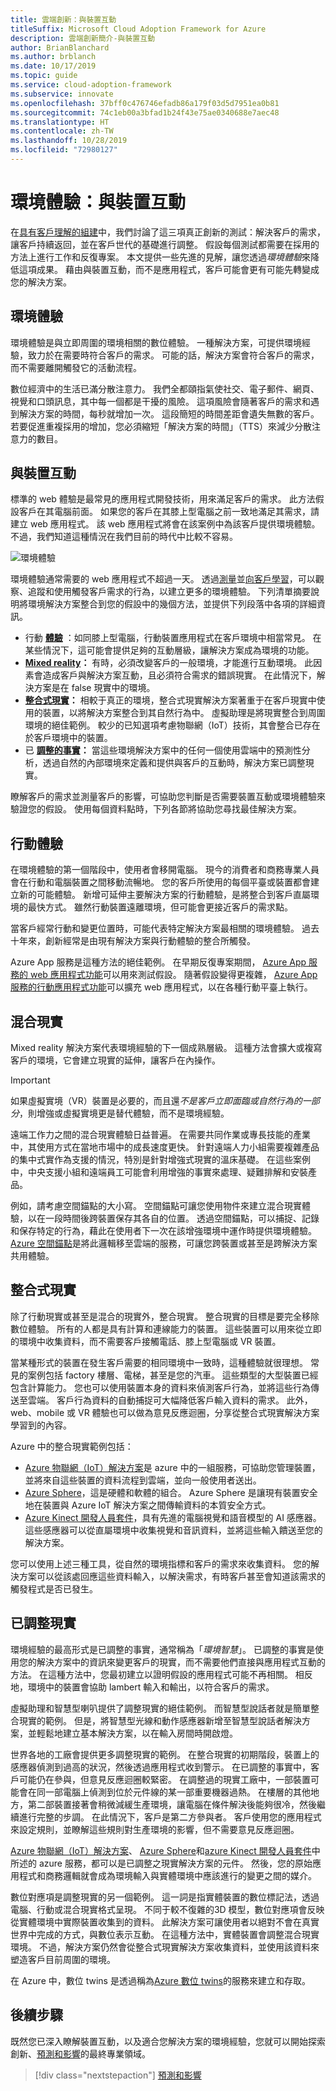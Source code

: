 ```yaml
---
title: 雲端創新：與裝置互動
titleSuffix: Microsoft Cloud Adoption Framework for Azure
description: 雲端創新簡介-與裝置互動
author: BrianBlanchard
ms.author: brblanch
ms.date: 10/17/2019
ms.topic: guide
ms.service: cloud-adoption-framework
ms.subservice: innovate
ms.openlocfilehash: 37bff0c476746efadb86a179f03d5d7951ea0b81
ms.sourcegitcommit: 74c1eb00a3bfad1b24f43e75ae0340688e7aec48
ms.translationtype: HT
ms.contentlocale: zh-TW
ms.lasthandoff: 10/28/2019
ms.locfileid: "72980127"
---
```

# <a name="ambient-experiences-interact-with-devices"></a>環境體驗：與裝置互動

在[具有客戶理解的組建](./build.md)中，我們討論了這三項真正創新的測試：解決客戶的需求，讓客戶持續返回，並在客戶世代的基礎進行調整。 假設每個測試都需要在採用的方法上進行工作和反復專案。 本文提供一些先進的見解，讓您透過*環境體驗*來降低這項成果。 藉由與裝置互動，而不是應用程式，客戶可能會更有可能先轉變成您的解決方案。

## <a name="ambient-experiences"></a>環境體驗

環境體驗是與立即周圍的環境相關的數位體驗。 一種解決方案，可提供環境經驗，致力於在需要時符合客戶的需求。 可能的話，解決方案會符合客戶的需求，而不需要離開觸發它的活動流程。

數位經濟中的生活已滿分散注意力。 我們全都頤指氣使社交、電子郵件、網頁、視覺和口頭訊息，其中每一個都是干擾的風險。 這項風險會隨著客戶的需求和遇到解決方案的時間，每秒就增加一次。 這段簡短的時間差距會遺失無數的客戶。 若要促進重複採用的增加，您必須縮短「解決方案的時間」（TTS）來減少分散注意力的數目。

## <a name="interacting-with-devices"></a>與裝置互動

標準的 web 體驗是最常見的應用程式開發技術，用來滿足客戶的需求。 此方法假設客戶在其電腦前面。 如果您的客戶在其膝上型電腦之前一致地滿足其需求，請建立 web 應用程式。 該 web 應用程式將會在該案例中為該客戶提供環境體驗。 不過，我們知道這種情況在我們目前的時代中比較不容易。

![環境體驗](../../_images/innovate/ambient-experiences.png)

環境體驗通常需要的 web 應用程式不超過一天。 透過[測量](./measure.md)並[向客戶學習](./learn.md)，可以觀察、追蹤和使用觸發客戶需求的行為，以建立更多的環境體驗。 下列清單摘要說明將環境解決方案整合到您的假設中的幾個方法，並提供下列段落中各項的詳細資訊。

- 行動 **[體驗](#mobile-experience)** ：如同膝上型電腦，行動裝置應用程式在客戶環境中相當常見。 在某些情況下，這可能會提供足夠的互動層級，讓解決方案成為環境的功能。
- **[Mixed reality](#mixed-reality)：** 有時，必須改變客戶的一般環境，才能進行互動環境。 此因素會造成客戶與解決方案互動，且必須符合需求的錯誤現實。 在此情況下，解決方案是在 false 現實中的環境。
- **[整合式現實](#integrated-reality)：** 相較于真正的環境，整合式現實解決方案著重于在客戶現實中使用的裝置，以將解決方案整合到其自然行為中。 虛擬助理是將現實整合到周圍環境的絕佳範例。 較少的已知選項考慮物聯網（IoT）技術，其會整合已存在於客戶環境中的裝置。
- 已 **[調整的事實](#adjusted-reality)：** 當這些環境解決方案中的任何一個使用雲端中的預測性分析，透過自然的內部環境來定義和提供與客戶的互動時，解決方案已調整現實。

瞭解客戶的需求並測量客戶的影響，可協助您判斷是否需要裝置互動或環境體驗來驗證您的假設。 使用每個資料點時，下列各節將協助您尋找最佳解決方案。

## <a name="mobile-experience"></a>行動體驗

在環境體驗的第一個階段中，使用者會移開電腦。 現今的消費者和商務專業人員會在行動和電腦裝置之間移動流暢地。 您的客戶所使用的每個平臺或裝置都會建立新的可能體驗。 新增可延伸主要解決方案的行動體驗，是將整合到客戶直屬環境的最快方式。 雖然行動裝置遠離環境，但可能會更接近客戶的需求點。

當客戶經常行動和變更位置時，可能代表特定解決方案最相關的環境體驗。 過去十年來，創新經常是由現有解決方案與行動體驗的整合所觸發。

Azure App 服務是這種方法的絕佳範例。 在早期反復專案期間， [Azure App 服務的 web 應用程式功能](/azure/app-service/overview)可以用來測試假設。 隨著假設變得更複雜， [Azure App 服務的行動應用程式功能](/azure/app-service-mobile/)可以擴充 web 應用程式，以在各種行動平臺上執行。

## <a name="mixed-reality"></a>混合現實

Mixed reality 解決方案代表環境經驗的下一個成熟層級。 這種方法會擴大或複寫客戶的環境，它會建立現實的延伸，讓客戶在內操作。

> [!IMPORTANT]
> 如果虛擬實境（VR）裝置是必要的，而且還*不是客戶立即面臨或自然行為的一部分*，則增強或虛擬實境更是替代體驗，而不是環境經驗。

遠端工作力之間的混合現實體驗日益普遍。 在需要共同作業或專長技能的產業中，其使用方式在當地市場中的成長速度更快。 針對遠端人力小組需要複雜產品的集中式實作為支援的情況，特別是針對增強式現實的溫床基礎。 在這些案例中，中央支援小組和遠端員工可能會利用增強的事實來處理、疑難排解和安裝產品。

例如，請考慮空間錨點的大小寫。 空間錨點可讓您使用物件來建立混合現實體驗，以在一段時間後跨裝置保存其各自的位置。 透過空間錨點，可以捕捉、記錄和保存特定的行為，藉此在使用者下一次在該增強環境中運作時提供環境體驗。 [Azure 空間錨點](https://docs.microsoft.com/azure/spatial-anchors/overview)是將此邏輯移至雲端的服務，可讓您跨裝置或甚至是跨解決方案共用體驗。

## <a name="integrated-reality"></a>整合式現實

除了行動現實或甚至是混合的現實外，整合現實。 整合現實的目標是要完全移除數位體驗。 所有的人都是具有計算和連線能力的裝置。 這些裝置可以用來從立即的環境中收集資料，而不需要客戶接觸電話、膝上型電腦或 VR 裝置。

當某種形式的裝置在發生客戶需要的相同環境中一致時，這種體驗就很理想。 常見的案例包括 factory 樓層、電梯，甚至是您的汽車。 這些類型的大型裝置已經包含計算能力。 您也可以使用裝置本身的資料來偵測客戶行為，並將這些行為傳送至雲端。 客戶行為資料的自動捕捉可大幅降低客戶輸入資料的需求。 此外，web、mobile 或 VR 體驗也可以做為意見反應迴圈，分享從整合式現實解決方案學習到的內容。

Azure 中的整合現實範例包括：

- [Azure 物聯網（IoT）解決方案](https://docs.microsoft.com/azure/iot-fundamentals)是 azure 中的一組服務，可協助您管理裝置，並將來自這些裝置的資料流程到雲端，並向一般使用者送出。
- [Azure Sphere](/azure-sphere)，這是硬體和軟體的組合。 Azure Sphere 是讓現有裝置安全地在裝置與 Azure IoT 解決方案之間傳輸資料的本質安全方式。
- [Azure Kinect 開發人員套件](https://docs.microsoft.com/azure/Kinect-dk)，具有先進的電腦視覺和語音模型的 AI 感應器。 這些感應器可以從直屬環境中收集視覺和音訊資料，並將這些輸入饋送至您的解決方案。

您可以使用上述三種工具，從自然的環境指標和客戶的需求來收集資料。 您的解決方案可以從該處回應這些資料輸入，以解決需求，有時客戶甚至會知道該需求的觸發程式是否已發生。

## <a name="adjusted-reality"></a>已調整現實

環境經驗的最高形式是已調整的事實，通常稱為「*環境智慧*」。 已調整的事實是使用您的解決方案中的資訊來變更客戶的現實，而不需要他們直接與應用程式互動的方法。 在這種方法中，您最初建立以證明假設的應用程式可能不再相關。 相反地，環境中的裝置會協助 lambert 輸入和輸出，以符合客戶的需求。

虛擬助理和智慧型喇叭提供了調整現實的絕佳範例。 而智慧型說話者就是簡單整合現實的範例。 但是，將智慧型光線和動作感應器新增至智慧型說話者解決方案，並輕鬆地建立基本解決方案，以在輸入房間時開啟燈。

世界各地的工廠會提供更多調整現實的範例。 在整合現實的初期階段，裝置上的感應器偵測到過高的狀況，然後透過應用程式收到警示。 在已調整的事實中，客戶可能仍在參與，但意見反應迴圈較緊密。 在調整過的現實工廠中，一部裝置可能會在同一部電腦上偵測到位於元件線的某一部重要機器過熱。 在樓層的其他地方，第二部裝置接著會稍微減緩生產環境，讓電腦在條件解決後能夠很冷，然後繼續進行完整的步調。 在此情況下，客戶是第二方參與者。 客戶使用您的應用程式來設定規則，並瞭解這些規則對生產環境的影響，但不需要意見反應迴圈。

[Azure 物聯網（IoT）解決方案](https://docs.microsoft.com/azure/iot-fundamentals)、 [Azure Sphere](/azure-sphere)和[azure Kinect 開發人員套件](https://docs.microsoft.com/azure/Kinect-dk)中所述的 azure 服務，都可以是已調整之現實解決方案的元件。 然後，您的原始應用程式和商務邏輯就會成為環境輸入與實體環境中應該進行的變更之間的媒介。

數位對應項是調整現實的另一個範例。 這一詞是指實體裝置的數位標記法，透過電腦、行動或混合現實格式呈現。 不同于較不復雜的3D 模型，數位對應項會反映從實體環境中實際裝置收集到的資料。 此解決方案可讓使用者以絕對不會在真實世界中完成的方式，與數位表示互動。 在這種方法中，實體裝置會調整混合現實環境。 不過，解決方案仍然會從整合式現實解決方案收集資料，並使用該資料來塑造客戶目前周圍的環境。

在 Azure 中，數位 twins 是透過稱為[Azure 數位 twins](https://docs.microsoft.com/azure/digital-twins/about-digital-twins)的服務來建立和存取。

## <a name="next-steps"></a>後續步驟

既然您已深入瞭解裝置互動，以及適合您解決方案的環境經驗，您就可以開始探索創新、[預測和影響](./predict.md)的最終專業領域。

> [!div class="nextstepaction"]
> [預測和影響](./predict.md)
